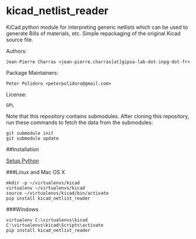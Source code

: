 kicad_netlist_reader
====================

KiCad python module for interpreting generic netlists which can be
used to generate Bills of materials, etc. Simple repackaging of the
original Kicad source file.

Authors:

    Jean-Pierre Charras <jean-pierre.charras[at]gipsa-lab-dot-inpg-dot-fr>

Package Maintainers:

    Peter Polidoro <peterpolidoro@gmail.com>

License:

    GPL

Note that this repository contains submodules. After cloning this
repository, run these commands to fetch the data from the submodules:

```shell
git submodule init
git submodule update
```

##Installation

[Setup Python](https://github.com/janelia-pypi/python_setup)

###Linux and Mac OS X

```shell
mkdir -p ~/virtualenvs/kicad
virtualenv ~/virtualenvs/kicad
source ~/virtualenvs/kicad/bin/activate
pip install kicad_netlist_reader
```

###Windows

```shell
virtualenv C:\virtualenvs\kicad
C:\virtualenvs\kicad\Scripts\activate
pip install kicad_netlist_reader
```
